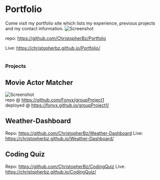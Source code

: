 # Portfolio
Come visit my portfolio site which lists my experience, previous projects and my contact information.
![Screenshot](https://github.com/ChristopherBz/Portfolio/blob/501d5d57246a216cdb538f6bdf169277e9847a06/images/Christopher%20-%20Full%20Stack%20Dev%20Portfolio.gif) 

repo: https://github.com/ChristopherBz/Portfolio

Live: https://christopherbz.github.io/Portfolio/

#
### Projects
## Movie Actor Matcher
![Screenshot](https://github.com/Fonyx/groupProject1/blob/main/screencap.gif?raw=true "Movie finder")  
repo @ https://github.com/Fonyx/groupProject1  
deployed @ https://fonyx.github.io/groupProject1/ 

## Weather-Dashboard

Repo: https://github.com/ChristopherBz/Weather-Dashboard
Live: https://christopherbz.github.io/Weather-Dashboard/

## Coding Quiz

Repo: https://github.com/ChristopherBz/CodingQuiz
Live: https://christopherbz.github.io/CodingQuiz/
